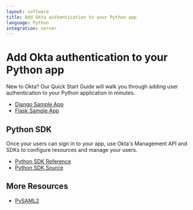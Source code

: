 ```yaml
---
layout: software
title: Add Okta authentication to your Python app
language: Python
integration: server
---
```


# Add Okta authentication to your Python app

New to Okta? Our Quick Start Guide will walk you through adding user authentication to your Python application in minutes.

<ul class='code-list'>
  <li>
    <a href='https://github.com/okta/samples-python-django' class='code-button'>
      <span class='fa fa-github'></span><span>Django Sample App</span>
    </a>
  </li>
    <li>
    <a href='https://github.com/okta/samples-python-flask' class='code-button'>
      <span class='fa fa-github'></span><span>Flask Sample App</span>
    </a>
  </li>
</ul>

## Python SDK

Once your users can sign in to your app, use Okta's Management API and SDKs to configure resources and manage your users.

<ul class='code-list'>
  <li>
    <span class='code-icon expression-16'></span> <a href='https://developer.okta.com/docs/sdk/core/python_api_sdk/'>Python SDK Reference</a>
  </li>
  <li>
    <span class='fa fa-github'></span> <a href='https://github.com/okta/okta-sdk-python'>Python SDK Source</a>
  </li>
</ul>

## More Resources

<ul class='code-list'>
  <li><span class='code-icon info-16-gray'></span> <a href='pysaml2.html'>PySAML2</a></li>
</ul>

